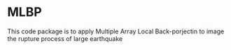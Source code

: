 # MLBP
This code package is to apply Multiple Array Local Back-porjectin to image the rupture process of large earthquake
